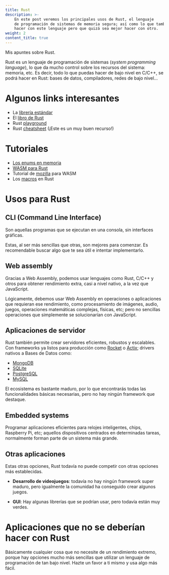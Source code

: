 ```yaml
---
title: Rust
description: >-
    En este post veremos los principales usos de Rust, el lenguaje
    de programación de sistemas de memoria segura; así como lo que también puedes
    hacer con este lenguaje pero que quizá sea mejor hacer con otro.
weight: 2
content_title: true
---
```


Mis apuntes sobre Rust.

Rust es un lenguaje de programación de sistemas (_system programming language_),
lo que da mucho control sobre los recursos del sistema: memoria, etc. Es decir,
todo lo que puedas hacer de bajo nivel en C/C++, se podrá hacer en Rust: bases
de datos, compiladores, redes de bajo nivel...


# Algunos links interesantes

- La [librería estándar][1]
- El [libro de Rust][2]
- Rust [playground][3]
- Rust [cheatsheet][4] (¡Este es un muy buen recurso!)

[1]: https://doc.rust-lang.org/std/
[2]: https://doc.rust-lang.org/book/
[3]: https://play.rust-lang.org/
[4]: https://cheats.rs/


# Tutoriales

- [Los enums en memoria][5]
- [WASM para Rust][6]
- Tutorial de [mozilla][7] para WASM
- Los [macros][8] en Rust

[5]: https://fasterthanli.me/articles/peeking-inside-a-rust-enum
[6]: https://bfnightly.bracketproductions.com/rustbook/webbuild.html
[7]: https://developer.mozilla.org/en-US/docs/WebAssembly/Rust_to_wasm
[8]: https://danielkeep.github.io/tlborm/book/README.html


# Usos para Rust

## CLI (Command Line Interface)

Son aquellas programas que se ejecutan en una consola, sin interfaces gráficas.

Estas, al ser más sencillas que otras, son mejores para comenzar. Es
recomendable buscar algo que te sea útil e intentar implementarlo.


## Web assembly

Gracias a Web Assembly, podemos usar lenguajes como Rust, C/C++ y otros para
obtener rendimiento extra, casi a nivel nativo, a la vez que JavaScript.

Lógicamente, debemos usar Web Assembly en operaciones o aplicaciones que
requieran ese rendimiento, como procesamiento de imágenes, audio, juegos,
operaciones matemáticas complejas, físicas, etc; pero no sencillas operaciones
que simplemente se solucionarían con JavaScript.


## Aplicaciones de servidor

Rust también permite crear servidores eficientes, robustos y escalables. Con
frameworks ya listos para producción como [Rocket](https://rocket.rs/) o
[Actix](https://actix.rs/); drivers nativos a Bases de Datos como:

- [MongoDB](https://www.mongodb.com/es)
- [SQLite](https://www.sqlite.org/index.html)
- [PostgreSQL](https://www.postgresql.org/)
- [MySQL](https://www.mysql.com/)

El ecosistema es bastante maduro, por lo que encontrarás todas las
funcionalidades básicas necesarias, pero no hay ningún framework que destaque.


## Embedded systems

Programar aplicaciones eficientes para relojes inteligentes, chips, Raspberry Pi,
etc; aquellos dispositivos centrados en determinadas tareas, normalmente forman
parte de un sistema más grande.


## Otras aplicaciones

Estas otras opciones, Rust todavía no puede competir con otras opciones más
establecidas.

- **Desarrollo de videojuegos**: todavía no hay ningún framework super maduro,
  pero igualmente la comunidad ha conseguido crear algunos juegos.

- **GUI**: Hay algunas librerías que se podrían usar, pero todavía están muy verdes.


# Aplicaciones que no se deberían hacer con Rust

Básicamente cualquier cosa que no necesite de un rendimiento extremo, porque hay
opciones mucho más sencillas que utilizar un lenguaje de programación de tan
bajo nivel. Hazte un favor a ti mismo y usa algo más fácil.

<!-- TODO
Ownership & borrowing: https://betterprogramming.pub/rust-ownership-and-borrowing-9cf7f081ade0

GUI: https://medium.com/digitalfrontiers/gui-programming-with-rust-c71fe4051b1a

https://www.areweguiyet.com/
https://www.arewewebyet.org/

Game dev tut: https://sunjay.dev/learn-game-dev/getting-started.html


Common collections
heap: growables
vectors: all the elements will be deleted
let v = vec![1, 2, 3];
let v: Vec<type> = Vec::new();
push: add element at back
[index]: access elements (panics! if invalid)
get(index): same as before (returns Option (Some/None))
last two are references (si creamos referencia, y añadimos elementos, puede q no sigan en el mlsmo sitio, por lo q seria referencia invalida, errror de compilacion)
for elem in &v //loop through the content (read)
for elem in &mut v //same (but also write: dereference firts with *)

strings: collection of utf8 encoded bytes (1-4 bytes, encoded following Unicode / compatible with ascii)
String::new(); new string
"".to_string()
String::from("")
"" new string slice/literal
push add new char
push_str push new string slice
concatenate w + (using references) or format! (as println)
strings can be represented as bytes (vec u8) scalar (char, combination of several, acentos?) grapheme clusters (what we call char)
bytes returns the string as bytes
chars returns the string as chars
unicode-segmentation (crate) to graphemes: graphemes(is_extended)

hash map
stores values + key using a hash func
use collections::HashMap;
HashMap::new()
insert(key, value) toma ownership, podemos pasar referencia pero necesita de lifetimes (override)
entry(key).or_insert(value) just add if empty + mas cosas docs
get(key) returns option some(value)/none
for (key, value) in &/*mut*/ hash_map

generics
use several data types
fn foo<T>(a: T, b: T)
fn foo<T, U>(a: T, b: U)
podemos especificar q tipo de dato es y no cualquiera con traits
fn foo<T: PartialOrd + Copy>(a: T) a se puede comparar y copiar
tambien aplicable a structs y enums
impl<T> foo<T> { ... } no depende de la definicion en el struct incluso podemos crear impl foo<char>
todo esto no afecta a performance

traits
trait name {
   fn foo(); //can add default body (this overrides the default one)
 }
 imp name for struct {
 fn foo(){
 //algo
 }}
trait as param fn foo(a: &(impl name + other)) -> impl name
trait bounds: fn foo<T: name+other>(a: T, b: T) t es un tipo q implementa name y other, igual q b (de la otra forma no seria posible
alternativo fn foo<T, U> (a: T, b: U) -> char where T: name, U: name + other { ... }

lifetimes
https://blog.logrocket.com/understanding-lifetimes-in-rust/
https://blog.thoughtram.io/lifetimes-in-rust/
http://web.mit.edu/rust-lang_v1.25/arch/amd64_ubuntu1404/share/doc/rust/html/book/first-edition/lifetimes.html
very reference in Rust has a lifetime, which is the scope for which that reference is valid. but most of the time are implicit by the compiler
las referencias deben de ser siempre validas, por lo q si tenemos una referencia a un valor borrado tendremos error
let mut ref;
{ let value = 10; ref = &value; }
//ref is not valid here (dangeling reference)
esto se comprueba con el borrow checker

let s1 = String::from("a");
let s2 = String::from("abcdef");

let result = longest(s1.as_str(), s2.as_str());
println!(result);

// &i32 reference
// &'a i32 reference w lifetime
// &'a mut i32 mut ref w lifetime
fn longest<'a>(a: &'a str, b: &'a str) -> &'a str{ //without the generic, error
if a.len() > b.len() {
    a
} else {
    b
}
}

struct Name<'a>{
someting: &'a str;
}

automaticly
each parameter that is a reference gets its own lifetime parameter
if there is exactly one input lifetime parameter, that filetime is assigned to all output lifetime parameters
if there are multiple input lifetime parameters, but one of them is &self or &mut self the lifetime of self is assigned to all output lifetime parameters

'static lifetime for all the program (as string literals)

closures
funciones sin nombre q puede guardarse, usarse como si fuesen datos, pasarlas como params
let closure = |params| { ... } //if one line, can remove
not necesary to determine the types (tomara el primer valor se le pase)
closures tienen acceso a variables de una scope superior (entorno)

FnOnce takes ownership of variables from its enviroment (once because only can call once, data deleted) move || {}
FnMut mutably  borrow value
Fn inmutamily borrow value

struct<T> ??
where T: Fn(i32) -> i32 //FnMut/FnOnce
closure: T,
result: Option<i32>
}

impl<T> ??<T>
where T: Fn(i32) -> i32 {
fn new(init_closure: T) {
?? {
closure: init_closure,
result: None
}
}
fn result(&mut self, arg: i32) -> i32 {
if self.result == None {
self.result = Some(self.closure(arg)); or Some((self.closure)(arg)
}
self.result
}
}

iterators
let iterate through a sequence of elements, no matter how it is stored (array, hash map,...)

pub trait Iterator { //other methods have default implementations: two types iterators (take iter, return iter) and consumers (take iter, return element)
type Item;
fn next(&mut self) -> Option<Self::Item>;
}

let v = vec![1, 2, 3];
for value in v.iter() { //returns inmut references / use iter_mut for mut references / onto_iter() for own types
print(value)
}

iterators adaptors
map(closure) calls clorure for each element (returns iterator)
filter(closure) returns element if closure returns true
map(|x| x + 1).collects()

create own iterators
struct Counter { value: u32 }
impl Counter {
fn new() -> Counter {
Counter { value : 0 }
}
}
impl Iterator for Counter {
type Item = u32;
fn next(&mut self) -> Option<Self::Item> {
if self.value < 5 { self.value += 1; Some(self.value)}
else {None}
}
}

cargo build --release
cargo doc --open
cargo login aaa bbb token from crates.io
cargo publish (must be commited + default values + description + license) : cannot delete, but forbid specific version w cargo yank --vers <version> [--undo]

/// `markdown here`
/// ```
/// code as test
/// ```
sections: examples / panic / error / unsafe
examples are actual tests
//! this is for files

pub use direction; avoid the user of the lib to write the whole path

Cargo.toml (default)
[profile.dev]
opt-level = 0 # min

[profile.release]
opt-level = 3 # max

workspaces
[workspace]
members = [ "adder", "add_one" ]
# inside that path must be a valid paxkage

inside add_one depends on adder
add_one cargo.toml
[dependencies]
adder = { path = "../adder" }

cargo run -p <package>
cargo test -p <package>
you have to pusblish them individualy

cargo install instala en user/.cargo/bin un ejecutable, no sirven libs
con esto podemos hacer "plugins" para cargo, si se llama cargo-something ejecutariamos cargo something

smart pointer
variable stores memory address, so is a variable that holds another variable (+ data). The most common is the reference
smart pointers keep track of the pointers to a specific data, when there is no more pointers, it is deleted. unlike referenced, smart pointers own the data in some way. vectors and strings are smart pointers: have metadata, own the data
these are struct implementing deref drop traits
box is a smart pointer that allocates memory on the heap
let b: Box<i32> = Box::new(5);

enum List<T> {
Cons(T, List<T>), // rust necesita saber cuanto espacio ocupa list, debemos hacer Box<List<T>>
Nul
}
let li = Cons(1, Cons(2, Cons(3, Nul)));
let li = Cons(1, Box::new(Cons(2, Box::new(Cons(3, Box::new(Nul))))))

cargo check //show error wout compile

deref trait
customiza el deref operator (*)

struct MyBox<T> (T); // hold one value
impl<T> MyBlock<T> {
fn new(x: T) -> MyBox<T> { MyBox( x ) } // esto no esta en la heap, pero sirve para el ejemplo
}

use std::ops::Deref;
impl<T> Deref for MyBox<T> {
type Target = T;
fn deref(&self) -> &Self::Target { &self.0 }
// devuelve una referencia, porq lo q hace el compilador es lo siguiente: *(x.deref()) llama al metodo para obtener la referencia y luego la desreferencia. esto pasa automaticamente
}

DerefMut for deref mut references

deref coercion
en algunos casos la desreferencia se llama automaticamente

from &T to &U when T: Deref<Target=U>
from &mut T to &mut U when T: DerefMut<Target=U>
from &mut T to &U when T: Deref<Target=U>

Drop trait -> especifica como se debe borrar un elemento cuando sale de scope (se llama automaticamente, no deja llamar al metodo manualmente, pero se puede hacer drop(???))
impl Drop for ??? {
fn drop(&mut self){
//
}
}
-->
